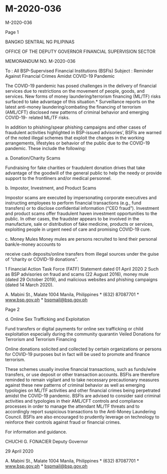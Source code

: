 # M-2020-036

M-2020-036

Page 1

BANGKO SENTRAL NG PILIPINAS

OFFICE OF THE DEPUTY GOVERNOR FINANCIAL SUPERVISION SECTOR

MEMORANDUM NO. M-2020-036

To : All BSP-Supervised Financial Institutions (BSFls) Subject : Reminder Against Financial Crimes Amidst COVID-19 Pandemic

The COVID-19 pandemic has posed challenges in the delivery of financial services due to restrictions on the movement of people, goods, and services. New forms of money laundering/terrorism financing (ML/TF) risks surfaced to take advantage of this situation.* Surveillance reports on the latest anti-money laundering/combating the financing of terrorism (AML/CFT) disclosed new patterns of criminal behavior and emerging COVID-19- related ML/TF risks.

In addition to phishing/spear phishing campaigns and other cases of fraudulent activities highlighted in BSP-issued advisories’, BSFls are warned of the noted illegal schemes that exploit the changes in the working arrangements, lifestyles or behavior of the public due to the COVID-19 pandemic. These include the following:

a. Donation/Charity Scams

Fundraising for fake charities or fraudulent donation drives that take advantage of the goodwill of the general public to help the needy or provide support to the frontliners and/or medical personnel.

b. Impostor, Investment, and Product Scams

Impostor scams are executed by impersonating corporate executives and instructing employees to perform financial transactions (e.g., fund transfers) or to disclose confidential information (“CEO fraud”). Investment and product scams offer fraudulent haven investment opportunities to the public. In other cases, the fraudster appears to be involved in the manufacture, sale or distribution of fake medicine, products or services, exploiting people in urgent need of care and promising COVID-19 cure.

c. Money Mules Money mules are persons recruited to lend their personal bank/e-money accounts to

receive cash deposits/online transfers from illegal sources under the guise of “charity or COVID-19 donations”.

1 Financial Action Task Force (FATF) Statement dated 01 April 2020 2 Such as BSP advisories on fraud and scams (22 August 2016), money mule (dated 29 October 2019), and malicious websites and phishing campaigns (dated 14 March 2020).

A. Mabini St., Malate 1004 Manila, Philippines * (632) 87087701 * www.bsp.gov.ph * bspmail@bsp.gov.ph

Page 2

d. Online Sex Trafficking and Exploitation

Fund transfers or digital payments for online sex trafficking or child exploitation especially during the community quarantin Veiled Donations for Terrorism and Terrorism Financing

Online donations solicited and collected by certain organizations or persons for COVID-19 purposes but in fact will be used to promote and finance terrorism.

These schemes usually involve financial transactions, such as funds/wire transfers, or use deposit or other transaction accounts. BSFls are therefore reminded to remain vigilant and to take necessary precautionary measures against these new patterns of criminal behavior as well as emerging typologies on ML/TF activities and other financial crimes being perpetrated amidst the COVID-19 pandemic. BSFls are advised to consider said criminal activities and typologies in their AML/CFT controls and compliance processes in order to manage the attendant ML/TF threats and to accordingly report suspicious transactions to the Anti-Money Laundering Council. BSFls are also encouraged to prudently leverage on technology to reinforce their controls against fraud or financial crimes.

For information and guidance.

CHUCHI G. FONACIER Deputy Governor

29 April 2020

A. Mabini St., Malate 1004 Manila, Philippines * (632) 87087701 * www.bsp.gov.ph * bspmail@bsp.gov.ph